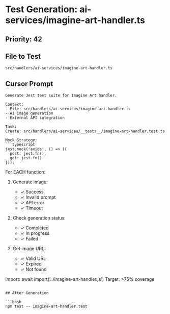 # Test Generation: ai-services/imagine-art-handler.ts

## Priority: 42

## File to Test
`src/handlers/ai-services/imagine-art-handler.ts`

## Cursor Prompt

```
Generate Jest test suite for Imagine Art handler.

Context:
- File: src/handlers/ai-services/imagine-art-handler.ts
- AI image generation
- External API integration

Task:
Create: src/handlers/ai-services/__tests__/imagine-art-handler.test.ts

Mock Strategy:
```typescript
jest.mock('axios', () => ({
  post: jest.fn(),
  get: jest.fn()
}));
```

For EACH function:
1. Generate image:
   - ✓ Success
   - ✓ Invalid prompt
   - ✓ API error
   - ✓ Timeout

2. Check generation status:
   - ✓ Completed
   - ✓ In progress
   - ✓ Failed

3. Get image URL:
   - ✓ Valid URL
   - ✓ Expired
   - ✓ Not found

Import: await import('../imagine-art-handler.js')
Target: >75% coverage
```

## After Generation

```bash
npm test -- imagine-art-handler.test
```

